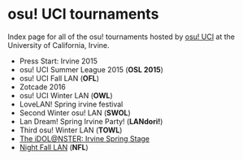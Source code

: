 # osu! UCI tournaments

Index page for all of the osu! tournaments hosted by [osu! UCI](/wiki/Community/Organisations/osu!_UCI) at the University of California, Irvine.

- Press Start: Irvine 2015
- osu! UCI Summer League 2015 (**OSL 2015**)
- osu! UCI Fall LAN (**OFL**)
- Zotcade 2016
- osu! UCI Winter LAN (**OWL**)
- LoveLAN! Spring irvine festival
- Second Winter osu! LAN (**SWOL**)
- Lan Dream! Spring Irvine Party! (**LANdori!**)
- Third osu! Winter LAN (**TOWL**)
- [The iDOL@NSTER: Irvine Spring Stage](iDOL@NSTER)
- [Night Fall LAN](NFL) (**NFL**)
